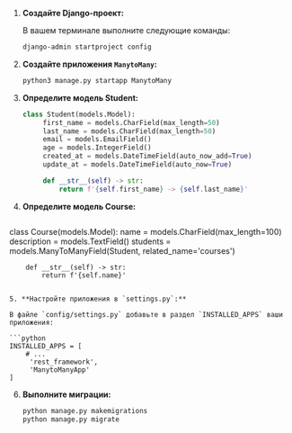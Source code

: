 
1. **Создайте Django-проект:**
   
   В вашем терминале выполните следующие команды:

   ```bash
   django-admin startproject config
   ```

2. **Создайте приложения `ManytoMany`:**
   
   ```bash
   python3 manage.py startapp ManytoMany
   ```

3. **Определите модель Student:**

   ```python
   class Student(models.Model):
        first_name = models.CharField(max_length=50)
        last_name = models.CharField(max_length=50)
        email = models.EmailField()
        age = models.IntegerField()
        created_at = models.DateTimeField(auto_now_add=True)
        update_at = models.DateTimeField(auto_now=True)

        def __str__(self) -> str:
            return f'{self.first_name} -> {self.last_name}'
   ```

4. **Определите модель Course:**

   ```python
  class Course(models.Model):
        name = models.CharField(max_length=100)
        description = models.TextField()
        students = models.ManyToManyField(Student, related_name='courses')

        def __str__(self) -> str:
            return f'{self.name}'

   ```

5. **Настройте приложения в `settings.py`:**

   В файле `config/settings.py` добавьте в раздел `INSTALLED_APPS` ваши приложения:

   ```python
   INSTALLED_APPS = [
       # ...
        'rest_framework',
        'ManytoManyApp'
   ]
   ```

6. **Выполните миграции:**

   ```bash
   python manage.py makemigrations
   python manage.py migrate
   ```